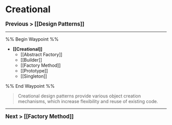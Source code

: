 # Creational

**<big>Previous > [[Design Patterns]]</big>**

---
%% Begin Waypoint %%
- **[[Creational]]**
	- [[Abstract Factory]]
	- [[Builder]]
	- [[Factory Method]]
	- [[Prototype]]
	- [[Singleton]]

%% End Waypoint %%

> Creational design patterns provide various object creation mechanisms, which increase flexibility and reuse of existing code.

---

**<big>Next > [[Factory Method]]</big>**